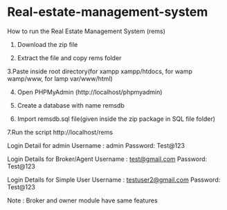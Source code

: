 # Real-estate-management-system
How to run the Real Estate Management System (rems)

1. Download the zip file

2. Extract the file and copy rems folder

3.Paste inside root directory(for xampp xampp/htdocs, for wamp wamp/www, for lamp var/www/html)

4. Open PHPMyAdmin (http://localhost/phpmyadmin)

5. Create a database with name remsdb

6. Import remsdb.sql file(given inside the zip package in SQL file folder)

7.Run the script http://localhost/rems

Login Detail for admin
Username : admin
Password: Test@123

Login Details for Broker/Agent
Username : test@gmail.com
Password: Test@123


Login Details for Simple User
Username : testuser2@gmail.com
Password: Test@123

Note : Broker and owner module have same features
